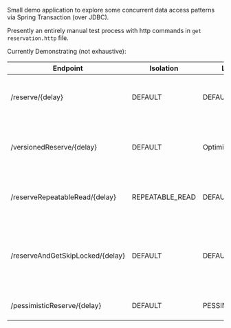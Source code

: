 Small demo application to explore some concurrent data access patterns via Spring Transaction (over JDBC).

Presently an entirely manual test process with http commands in `get reservation.http` file.

Currently Demonstrating (not exhaustive):

| Endpoint                         | Isolation       | Locking          | Retry | Notes                                                                                                                            |
|----------------------------------|-----------------|------------------|-------|----------------------------------------------------------------------------------------------------------------------------------|
| /reserve/{delay}                 | DEFAULT         | DEFAULT          | No    | Run concurrently and you will have overlapping updates to the same record.                                                       |
| /versionedReserve/{delay}        | DEFAULT         | Optimistic       | Yes   | Will correctly error and retry when concurrent updates are run due to @Version attribute on Entity.                              |
| /reserveRepeatableRead/{delay}   | REPEATABLE_READ | DEFAULT          | Yes   | Concurrent updates are detected with REPEATABLE_READ and will be retried.                                                        |
| /reserveAndGetSkipLocked/{delay} | DEFAULT         | DEFAULT          | No    | Makes use of a native query to update (from subquery that is FOR UPDATE SKIP LOCKED) to avoid concurrent updates to the same row |
| /pessimisticReserve/{delay} | DEFAULT         | PESSIMISTIC_READ | Yes   | Concurrent access is detected and will be retried.                                                                               | 